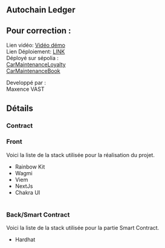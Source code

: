 ## Autochain Ledger

## Pour correction :

Lien vidéo: [Vidéo démo  ]() <br/>
Lien Déploiement: [LINK  ](https://dapp-contract-vote-front.vercel.app/) <br/>
Déployé sur sépolia : <br/>
[CarMaintenanceLoyalty](https://sepolia.etherscan.io/address/0xa9dFFD8e576ea282821e762066df53ee71d3e411#code)<br/>
[CarMaintenanceBook](https://sepolia.etherscan.io/address/0x1DfaaaEc2A1d7bD7759BBB7E726263F061F7eaF4)

Developpé par :  
Maxence VAST

## Détails

### Contract


### Front
Voici la liste de la stack utilisée pour la réalisation du projet.
- Rainbow Kit
- Wagmi
- Viem
- NextJs
- Chakra UI
  <br/><br/>

### Back/Smart Contract
Voici la liste de la stack utilisée pour la partie Smart Contract.
- Hardhat
